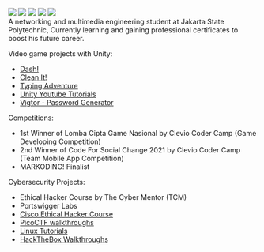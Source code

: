 <a href="https://linkedin.com/in/chandra-tritaqwa-ramadhan"><img src="https://img.shields.io/badge/-LinkedIn-0072b1?&style=for-the-badge&logo=linkedin&logoColor=white" /></a>
<a href="https://youtube.com/lolpotch"><img src="https://img.shields.io/badge/-YouTube-FF0000?&style=for-the-badge&logo=youtube&logoColor=white" /></a>
<a href="https://instagram.com/lolpotch"><img src="https://img.shields.io/badge/-Instagram-E4405F?&style=for-the-badge&logo=instagram&logoColor=white" /></a>
<a href="https://github.com/lolpotch"><img src="https://img.shields.io/badge/-GitHub-181717?style=for-the-badge&logo=GitHub&logoColor=white" /></a>
<a href="https://lolpotch.itch.io"><img src="https://img.shields.io/badge/-itch.io-FA5C5C?style=for-the-badge&logo=itch.io&logoColor=white" /></a><br>
A networking and multimedia engineering student at Jakarta State Polytechnic, Currently learning and gaining professional certificates to boost his future career.

Video game projects with Unity:
- [Dash!](https://lolpotch.itch.io/dash)
- [Clean It!](https://lolpotch.itch.io/clean-it)
- [Typing Adventure](https://lolpotch.itch.io/typing-adventure)
- [Unity Youtube Tutorials](https://www.youtube.com/playlist?list=PLj8QP2AecOrRF9quEOtF7EuQU6pVwovjQ)
- [Vigtor - Password Generator](https://play.google.com/store/apps/details?id=com.Lolpotch.Vigtor&hl=en)

Competitions:
- 1st Winner of Lomba Cipta Game Nasional by Clevio Coder Camp (Game Developing Competition)
- 2nd Winner of Code For Social Change 2021 by Clevio Coder Camp (Team Mobile App Competition)
- MARKODING! Finalist

Cybersecurity Projects:
- Ethical Hacker Course by The Cyber Mentor (TCM)
- Portswigger Labs
- [Cisco Ethical Hacker Course](https://www.credly.com/badges/2fb9d430-e2ad-4f0a-82fb-7cceca54f414/public_url)
- [PicoCTF walkthroughs](https://www.youtube.com/playlist?list=PLj8QP2AecOrTgQdxJ6rQ3hhjnMboQGR4W)
- [Linux Tutorials](https://www.youtube.com/playlist?list=PLj8QP2AecOrQov8CAFWv65r0oR-ayWwg_)
- [HackTheBox Walkthroughs](https://www.youtube.com/playlist?list=PLj8QP2AecOrQ8sljBzZs7lblz0vgU5YnE)
